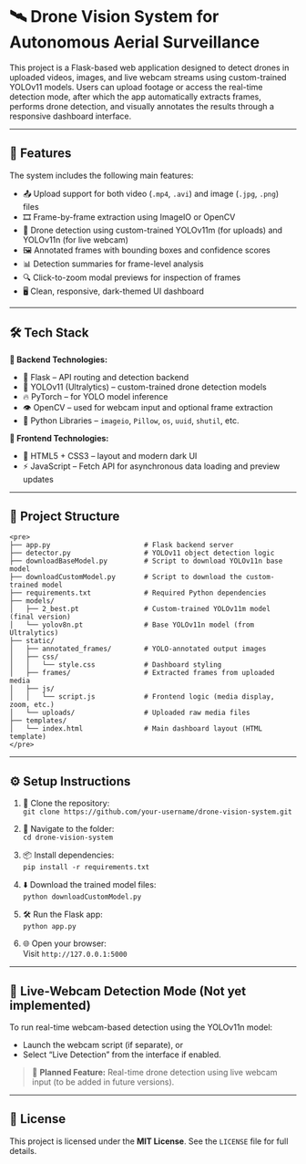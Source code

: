# 🛰️ Drone Vision System for Autonomous Aerial Surveillance

This project is a Flask-based web application designed to detect drones in uploaded videos, images, and live webcam streams using custom-trained YOLOv11 models. Users can upload footage or access the real-time detection mode, after which the app automatically extracts frames, performs drone detection, and visually annotates the results through a responsive dashboard interface.

---

## 🚀 Features

The system includes the following main features:

* 📤 Upload support for both video (`.mp4`, `.avi`) and image (`.jpg`, `.png`) files
* 🎞️ Frame-by-frame extraction using ImageIO or OpenCV
* 🎯 Drone detection using custom-trained YOLOv11m (for uploads) and YOLOv11n (for live webcam)
* 🖼️ Annotated frames with bounding boxes and confidence scores
* 📊 Detection summaries for frame-level analysis
* 🔍 Click-to-zoom modal previews for inspection of frames
* 🖥️ Clean, responsive, dark-themed UI dashboard

---

## 🛠️ Tech Stack

**🔧 Backend Technologies:**

* 🧪 Flask – API routing and detection backend
* 🤖 YOLOv11 (Ultralytics) – custom-trained drone detection models
* 🔥 PyTorch – for YOLO model inference
* 👁️ OpenCV – used for webcam input and optional frame extraction
* 🐍 Python Libraries – `imageio`, `Pillow`, `os`, `uuid`, `shutil`, etc.

**🎨 Frontend Technologies:**

* 🧱 HTML5 + CSS3 – layout and modern dark UI
* ⚡ JavaScript – Fetch API for asynchronous data loading and preview updates

---

## 📁 Project Structure
```
<pre>
├── app.py                       # Flask backend server
├── detector.py                  # YOLOv11 object detection logic
├── downloadBaseModel.py         # Script to download YOLOv11n base model
├── downloadCustomModel.py       # Script to download the custom-trained model
├── requirements.txt             # Required Python dependencies
├── models/
│   ├── 2_best.pt                # Custom-trained YOLOv11m model (final version)
│   └── yolov8n.pt               # Base YOLOv11n model (from Ultralytics)
├── static/
│   ├── annotated_frames/        # YOLO-annotated output images
│   ├── css/
│   │   └── style.css            # Dashboard styling
│   ├── frames/                  # Extracted frames from uploaded media
│   ├── js/
│   │   └── script.js            # Frontend logic (media display, zoom, etc.)
│   └── uploads/                 # Uploaded raw media files
├── templates/
│   └── index.html               # Main dashboard layout (HTML template)
</pre>
```

---

## ⚙️ Setup Instructions

1. 🧩 Clone the repository:  
   `git clone https://github.com/your-username/drone-vision-system.git`

2. 📁 Navigate to the folder:  
   `cd drone-vision-system`

3. 📦 Install dependencies:  
   `pip install -r requirements.txt`

4. ⬇️ Download the trained model files:  
   `python downloadCustomModel.py`

5. 🛠️ Run the Flask app:  
   `python app.py`

6. 🌐 Open your browser:  
   Visit `http://127.0.0.1:5000`

---

## 📸 Live-Webcam Detection Mode (Not yet implemented)

To run real-time webcam-based detection using the YOLOv11n model:
- Launch the webcam script (if separate), or
- Select “Live Detection” from the interface if enabled.
  
> 🔧 **Planned Feature:** Real-time drone detection using live webcam input (to be added in future versions).

---

## 📜 License

This project is licensed under the **MIT License**. See the `LICENSE` file for full details.


